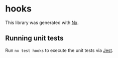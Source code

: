 # hooks

This library was generated with [Nx](https://nx.dev).

## Running unit tests

Run `nx test hooks` to execute the unit tests via [Jest](https://jestjs.io).
